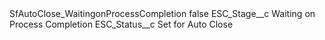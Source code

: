 <?xml version="1.0" encoding="UTF-8"?>
<CustomMetadata xmlns="http://soap.sforce.com/2006/04/metadata" xmlns:xsi="http://www.w3.org/2001/XMLSchema-instance" xmlns:xsd="http://www.w3.org/2001/XMLSchema">
    <label>SfAutoClose_WaitingonProcessCompletion</label>
    <protected>false</protected>
    <values>
        <field>ESC_Stage__c</field>
        <value xsi:type="xsd:string">Waiting on Process Completion</value>
    </values>
    <values>
        <field>ESC_Status__c</field>
        <value xsi:type="xsd:string">Set for Auto Close</value>
    </values>
</CustomMetadata>
